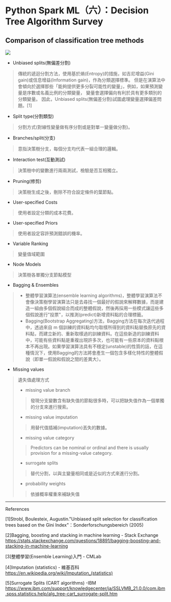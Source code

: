 # Python Spark ML（六）：Decision Tree Algorithm Survey
## Comparison of classification tree methods
![](https://dl.dropbox.com/s/n5vn4463kf93cxg/Comparison%20of%20Classification%20Tree%20Methods.png)

* Unbiased splits(無偏差分割)
> 傳統的遞迴分割方法，使用基於熵(Entropy)的措施，如吉尼增益(Gini gain)或信息增益(Information gain)，作為分類選擇標準。
> 但是在演算法中會傾向於選擇那些「能夠提供更多分裂可能性的變量」，例如，如果預測變量是序數或名義比例的分類變量， 變量會選擇偏向有利於具有更多類別的分類變量。
> 因此，Unbiased splits(無偏差分割)試圖處理變量選擇偏差問題。[1]

* Split type(分割類型)
> 分割方式(對線性變量做有序分割或是對單一變量做分割)。

* Branches/split(分支)
> 意指決策樹分支，每個分支均代表一組合理的邏輯。

* Interaction test(互動測試)
> 決策樹中的變數進行兩兩測試，檢驗是否互相獨立。

* Pruning(修剪)
> 決策樹生成之後，刪除不符合設定條件的葉節點。

* User-specified Costs
> 使用者設定分類的成本花費。

* User-specified Priors
> 使用者設定容許預測錯誤的機率。

* Variable Ranking
> 變量值域範圍

* Node Models
> 決策樹各單獨分支節點模型

* Bagging & Ensembles
> * 整體學習演算法(ensemble learning algorithms)，整體學習演算法不會像決策樹學習演算法只是去尋找一個最好的假說來解釋數據，而是建造一組由多個假說組合而成的整體假說，然後再採用一些模式讓這些多個假說進行"投票"，以推測(predict)新增資料點的合理標籤。
> * Bagging(Bootstrap Aggregating)方法，Bagging方法在每次迭代過程中，透過來自 m 個訓練的資料點均勻取樣所得到的資料點替換原先的資料點，而建立新的、重新取樣過的訓練資料。在這些新造的訓練資料中，可能有些資料點是重複出現許多次，也可能有一些原本的資料點根本不再出現。如果學習演算法具有不穩定(unstable)的性質的話，在這種情況下，使用Bagging的方法將會產生一個包含多樣化特性的整體假說（即單一假說和假說之間的差異大）。

* Missing values
> 遺失值處理方式
> * missing value branch
>> 發現分支變數含有缺失值的節點很多時，可以把缺失值作為一個單獨的分支來進行搜索。
> * missing value imputation
>> 用替代值插補(imputation)丟失的數據。
> * missing value category
>> Predictors can be nominal or ordinal and there is usually provision for a missing-value category.
> * surrogate splits
>> 替代分割，以與主變量相同或是近似的方式來進行分割。
> * probability weights
>> 依據概率權重來補缺失值

---
References

[1]Strobl, Boulesteix, Augustin."Unbiased split selection for classification trees based on the Gini Index"：Sonderforschungsbereich (2005)

[2]Bagging, boosting and stacking in machine learning - Stack Exchange
https://stats.stackexchange.com/questions/18891/bagging-boosting-and-stacking-in-machine-learning

[3]整體學習(Ensemble Learning)入門 - CMLab

[4]Imputation (statistics) - 維基百科
https://en.wikipedia.org/wiki/Imputation_(statistics)

[5]Surrogate Splits (CART algorithms) -IBM
https://www.ibm.com/support/knowledgecenter/ja/SSLVMB_21.0.0/com.ibm.spss.statistics.help/alg_tree-cart_surrogate-split.htm

